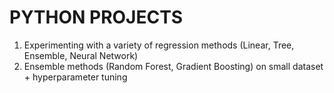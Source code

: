 # PYTHON PROJECTS


1) Experimenting with a variety of regression methods (Linear, Tree, Ensemble, Neural Network) 
2) Ensemble methods (Random Forest, Gradient Boosting) on small dataset + hyperparameter tuning
